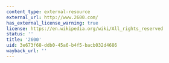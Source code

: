 ```yaml
---
content_type: external-resource
external_url: http://www.2600.com/
has_external_license_warning: true
license: https://en.wikipedia.org/wiki/All_rights_reserved
status: ''
title: '2600'
uid: 3e673f68-ddb0-45a6-b4f5-bacb032d4686
wayback_url: ''
---
```

